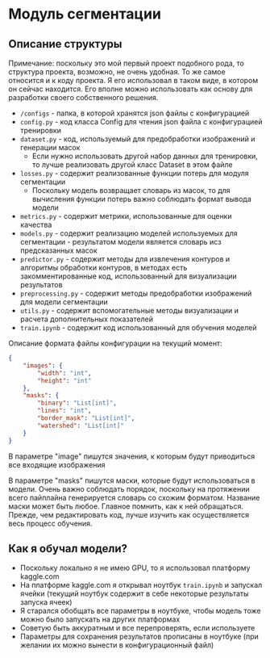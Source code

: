 # Модуль сегментации

## Описание структуры

Примечание: поскольку это мой первый проект подобного рода, то структура проекта, возможно, не очень удобная.
То же самое относится и к коду проекта. Я его использовал в таком виде, в котором он сейчас находится.
Его вполне можно использовать как основу для разработки своего собственного решения.

- `/configs` - папка, в которой хранятся json файлы с конфигурацией
- `config.py` - код класса Config для чтения json файла с конфигурацией тренировки
- `dataset.py` - код, используемый для предобработки изображений и генерации масок
    - Если нужно использовать другой набор данных для тренировки, то лучше реализовать другой класс Dataset в этом файле
- `losses.py` - содержит реализованные функции потерь для модуля сегментации
    - Поскольку модель возвращает словарь из масок, то для вычисления функции потерь важно соблюдать формат вывода
      модели
- `metrics.py` - содержит метрики, использованные для оценки качества
- `models.py` - содержит реализацию моделей используемых для сегментации - результатом модели является словарь исз
  предсказанных масок
- `predictor.py` - содержит методы для извлечения контуров и алгоритмы обработки контуров, в методах есть
  закомментированные код, использованный для визуализации результатов
- `preprocessing.py` - содержит методы предобработки изображений для модели сегментации
- `utils.py` - содержит вспомогательные методы визуализации и расчета дополнительных показателей
- `train.ipynb` - содержит код использованный для обучения моделей

Описание формата файлы конфигурации на текущий момент:

```json
{
    "images": {
        "width": "int",
        "height": "int"
    },
    "masks": {
        "binary": "List[int]",
        "lines": "int",
        "border_mask": "List[int]",
        "watershed": "List[int]"
    }
}
```

В параметре "image" пишутся значения, к которым будут приводиться все входящие изображения

В параметре "masks" пишутся маски, которые будут использоваться в модели.
Очень важно соблюдать порядок, поскольку на протяжении всего пайплайна генерируется словарь со схожим форматом.
Название маски может быть любое. Главное помнить, как к ней обращаться.
Прежде, чем редактировать код, лучше изучить как осуществляется весь процесс обучения.

## Как я обучал модели?

- Поскольку локально я не имею GPU, то я использовал платформу kaggle.com
- На платформе kaggle.com я открывал ноутбук `train.ipynb` и запускал ячейки
  (текущий ноутбук содержит в себе некоторые результаты запуска ячеек)
- Я старался обобщать все параметры в ноутбуке, чтобы модель тоже можно было запускать на других платформах
- Советую быть аккуратным и все перепроверять, если используете
- Параметры для сохранения результатов прописаны в ноутбуке
  (при желании их можно вынести в конфигурационный файл)
